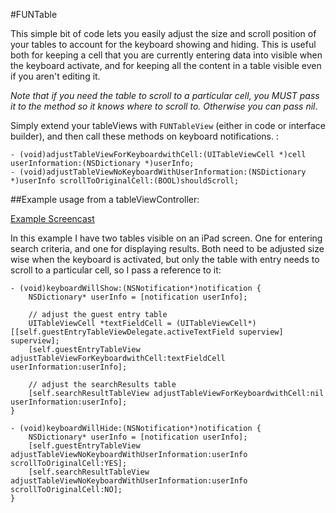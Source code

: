 #FUNTable

This simple bit of code lets you easily adjust the size and scroll position of your tables to account for the keyboard showing and hiding. This is useful both for keeping a cell that you are currently entering data into visible when the keyboard activate, and for keeping all the content in a table visible even if you aren't editing it. 

*Note that if you need the table to scroll to a particular cell, you MUST pass it to the method so it knows where to scroll to. Otherwise you can pass nil*.

Simply extend your tableViews with `FUNTableView` (either in code or interface builder), and then call these methods on keyboard notifications. : 

	- (void)adjustTableViewForKeyboardwithCell:(UITableViewCell *)cell userInformation:(NSDictionary *)userInfo;
	- (void)adjustTableViewNoKeyboardWithUserInformation:(NSDictionary *)userInfo scrollToOriginalCell:(BOOL)shouldScroll;

##Example usage from a tableViewController: 

[Example Screencast](http://screencast.com/t/mo6gikvsYb)

In this example I have two tables visible on an iPad screen. One for entering search criteria, and one for displaying results. Both need to be adjusted size wise when the keyboard is activated, but only the table with entry needs to scroll to a particular cell, so I pass a reference to it:

	- (void)keyboardWillShow:(NSNotification*)notification {
	    NSDictionary* userInfo = [notification userInfo];
	    
	    // adjust the guest entry table
	    UITableViewCell *textFieldCell = (UITableViewCell*) [[self.guestEntryTableViewDelegate.activeTextField superview] superview];
	    [self.guestEntryTableView adjustTableViewForKeyboardwithCell:textFieldCell userInformation:userInfo];
	    
	    // adjust the searchResults table
	    [self.searchResultTableView adjustTableViewForKeyboardwithCell:nil userInformation:userInfo];
	}

	- (void)keyboardWillHide:(NSNotification*)notification {
	    NSDictionary* userInfo = [notification userInfo];
	    [self.guestEntryTableView adjustTableViewNoKeyboardWithUserInformation:userInfo scrollToOriginalCell:YES];
	    [self.searchResultTableView adjustTableViewNoKeyboardWithUserInformation:userInfo scrollToOriginalCell:NO];
	}

